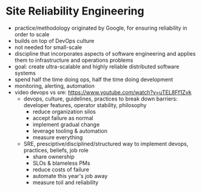 # Site Reliability Engineering
* practice/methodology originated by Google, for ensuring reliability in order to scale
* builds on top of DevOps culture
* not needed for small-scale
* discipline that incorporates aspects of software engineering and applies them to infrastructure and operations problems
* goal: create ultra-scalable and highly reliable distributed software systems
* spend half the time doing ops, half the time doing development
* monitoring, alerting, automation
* video devops vs sre: https://www.youtube.com/watch?v=uTEL8Ff1Zvk
  * devops, culture, guidelines, practices to break down barriers: developer features, operator stability, philosophy
    * reduce organization silos
    * accept failure as normal
    * implement gradual change
    * leverage tooling & automation
    * measure everything
  * SRE, presciptive/disciplined/structured way to implement devops, practices, beliefs, job role
    * share ownership
    * SLOs & blameless PMs
    * reduce costs of failure
    * automate this year's job away
    * measure toil and reliability
